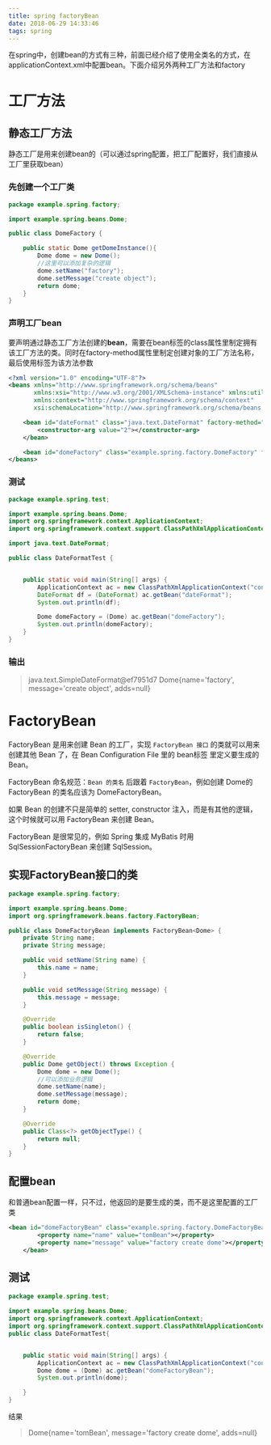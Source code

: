 ```yaml
---
title: spring factoryBean
date: 2018-06-29 14:33:46
tags: spring
---
```


在spring中，创建bean的方式有三种，前面已经介绍了使用全类名的方式，在applicationContext.xml中配置bean。下面介绍另外两种工厂方法和factory

# 工厂方法

## 静态工厂方法

静态工厂是用来创建bean的（可以通过spring配置，把工厂配置好，我们直接从工厂里获取bean）

<!-- more -->

### 先创建一个工厂类

```java
package example.spring.factory;

import example.spring.beans.Dome;

public class DomeFactory {

    public static Dome getDomeInstance(){
        Dome dome = new Dome();
        //这里可以添加复杂的逻辑
        dome.setName("factory");
        dome.setMessage("create object");
        return dome;
    }
}

```

### 声明工厂bean

要声明通过静态工厂方法创建的**bean**，需要在bean标签的class属性里制定拥有该工厂方法的类。同时在factory-method属性里制定创建对象的工厂方法名称，最后使用<constrctor-arg>标签为该方法参数

```xml
<?xml version="1.0" encoding="UTF-8"?>
<beans xmlns="http://www.springframework.org/schema/beans"
       xmlns:xsi="http://www.w3.org/2001/XMLSchema-instance" xmlns:util="http://www.springframework.org/schema/util"
       xmlns:context="http://www.springframework.org/schema/context"
       xsi:schemaLocation="http://www.springframework.org/schema/beans http://www.springframework.org/schema/beans/spring-beans.xsd http://www.springframework.org/schema/util http://www.springframework.org/schema/util/spring-util.xsd http://www.springframework.org/schema/context http://www.springframework.org/schema/context/spring-context.xsd">

    <bean id="dateFormat" class="java.text.DateFormat" factory-method="getDateInstance">
        <constructor-arg value="2"></constructor-arg>
    </bean>

    <bean id="domeFactory" class="example.spring.factory.DomeFactory" factory-method="getDomeInstance"></bean>
</beans>
```

### 测试

```java
package example.spring.test;

import example.spring.beans.Dome;
import org.springframework.context.ApplicationContext;
import org.springframework.context.support.ClassPathXmlApplicationContext;

import java.text.DateFormat;

public class DateFormatTest {


    public static void main(String[] args) {
        ApplicationContext ac = new ClassPathXmlApplicationContext("config/application.xml");
        DateFormat df = (DateFormat) ac.getBean("dateFormat");
        System.out.println(df);

        Dome domeFactory = (Dome) ac.getBean("domeFactory");
        System.out.println(domeFactory);
    }
}

```

### 输出

>    java.text.SimpleDateFormat@ef7951d7
>    Dome{name='factory', message='create object', adds=null}

# FactoryBean

FactoryBean 是用来创建 Bean 的工厂，实现 `FactoryBean 接口` 的类就可以用来创建其他 Bean 了，在 Bean Configuration File 里的 bean标签 里定义要生成的 Bean。

FactoryBean 命名规范：`Bean 的类名` 后跟着 `FactoryBean`，例如创建 Dome的 FactoryBean 的类名应该为 DomeFactoryBean。

如果 Bean 的创建不只是简单的 setter, constructor 注入，而是有其他的逻辑，这个时候就可以用 FactoryBean 来创建 Bean。

FactoryBean 是很常见的，例如 Spring 集成 MyBatis 时用 SqlSessionFactoryBean 来创建 SqlSession。

## 实现FactoryBean接口的类

```java
package example.spring.factory;

import example.spring.beans.Dome;
import org.springframework.beans.factory.FactoryBean;

public class DomeFactoryBean implements FactoryBean<Dome> {
    private String name;
    private String message;

    public void setName(String name) {
        this.name = name;
    }

    public void setMessage(String message) {
        this.message = message;
    }

    @Override
    public boolean isSingleton() {
        return false;
    }

    @Override
    public Dome getObject() throws Exception {
        Dome dome = new Dome();
        //可以添加业务逻辑
        dome.setName(name);
        dome.setMessage(message);
        return dome;
    }

    @Override
    public Class<?> getObjectType() {
        return null;
    }
}

```

## 配置bean

和普通bean配置一样，只不过，他返回的是要生成的类，而不是这里配置的工厂类

```xml
<bean id="domeFactoryBean" class="example.spring.factory.DomeFactoryBean">
        <property name="name" value="tomBean"></property>
        <property name="message" value="factory create dome"></property>
    </bean>
```

## 测试

```java
package example.spring.test;

import example.spring.beans.Dome;
import org.springframework.context.ApplicationContext;
import org.springframework.context.support.ClassPathXmlApplicationContext;
public class DateFormatTest{


    public static void main(String[] args) {
        ApplicationContext ac = new ClassPathXmlApplicationContext("config/application.xml");
        Dome dome = (Dome) ac.getBean("domeFactoryBean");
        System.out.println(dome);

    }
}

```

结果

>Dome{name='tomBean', message='factory create dome', adds=null}

